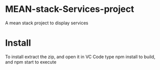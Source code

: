 # MEAN-stack-Services-project
A mean stack project to display services
# Install
To install extract the zip, and open it in VC Code
type npm install to build, and npm start to execute
